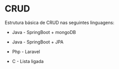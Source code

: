 # CRUD

Estrutura básica de CRUD nas seguintes linguagens:

- Java - SpringBoot + mongoDB

- Java - SpringBoot + JPA

- Php - Laravel

- C - Lista ligada
